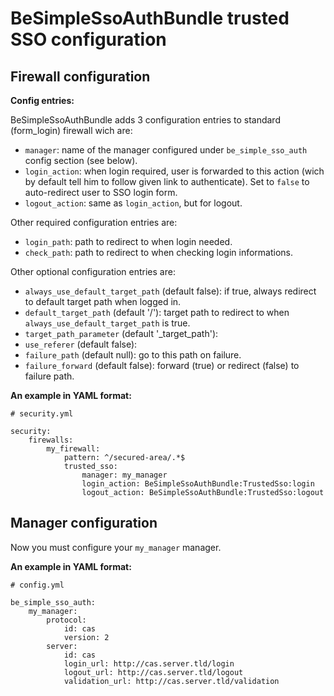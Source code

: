 BeSimpleSsoAuthBundle trusted SSO configuration
===============================================


Firewall configuration
----------------------


**Config entries:**

BeSimpleSsoAuthBundle adds 3 configuration entries to standard (form_login) firewall wich are:

-   `manager`: name of the manager configured under `be_simple_sso_auth` config section (see below).
-   `login_action`: when login required, user is forwarded to this action (wich by default tell him to
    follow given link to authenticate). Set to `false` to auto-redirect user to SSO login form.
-   `logout_action`: same as `login_action`, but for logout.

Other required configuration entries are:

-   `login_path`: path to redirect to when login needed.
-   `check_path`: path to redirect to when checking login informations.

Other optional configuration entries are:

-   `always_use_default_target_path` (default false): if true, always redirect to default target path when logged in.
-   `default_target_path` (default '/'): target path to redirect to when `always_use_default_target_path` is true.
-   `target_path_parameter` (default '_target_path'):
-   `use_referer` (default false):
-   `failure_path` (default null): go to this path on failure.
-   `failure_forward` (default false): forward (true) or redirect (false) to failure path.


**An example in YAML format:**

    # security.yml

    security:
        firewalls:
            my_firewall:
                pattern: ^/secured-area/.*$
                trusted_sso:
                    manager: my_manager
                    login_action: BeSimpleSsoAuthBundle:TrustedSso:login
                    logout_action: BeSimpleSsoAuthBundle:TrustedSso:logout


Manager configuration
---------------------


Now you must configure your `my_manager` manager.


**An example in YAML format:**

    # config.yml

    be_simple_sso_auth:
        my_manager:
            protocol:
                id: cas
                version: 2
            server:
                id: cas
                login_url: http://cas.server.tld/login
                logout_url: http://cas.server.tld/logout
                validation_url: http://cas.server.tld/validation
